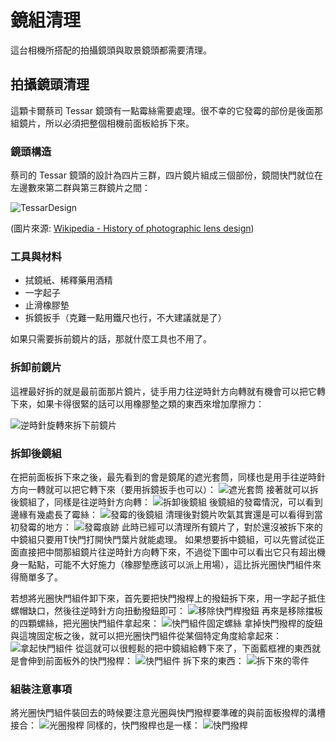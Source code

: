# 鏡組清理
這台相機所搭配的拍攝鏡頭與取景鏡頭都需要清理。

## 拍攝鏡頭清理
這顆卡爾蔡司 Tessar 鏡頭有一點霉絲需要處理。很不幸的它發霉的部份是後面那組鏡片，所以必須把整個相機前面板給拆下來。

### 鏡頭構造
蔡司的 Tessar 鏡頭的設計為四片三群，四片鏡片組成三個部份，鏡間快門就位在左邊數來第二群與第三群鏡片之間：

![TessarDesign](https://upload.wikimedia.org/wikipedia/commons/thumb/0/01/ZeissTessar-text.svg/220px-ZeissTessar-text.svg.png)

(圖片來源: [Wikipedia - History of photographic lens design](https://en.wikipedia.org/wiki/History_of_photographic_lens_design))

### 工具與材料

* 拭鏡紙、稀釋藥用酒精
* 一字起子
* 止滑橡膠墊
* 拆鏡扳手（克難一點用鐵尺也行，不大建議就是了）

如果只需要拆前鏡片的話，那就什麼工具也不用了。

### 拆卸前鏡片
這裡最好拆的就是最前面那片鏡片，徒手用力往逆時針方向轉就有機會可以把它轉下來，如果卡得很緊的話可以用橡膠墊之類的東西來增加摩擦力：

![逆時針旋轉來拆下前鏡片](../images/P1160551.JPG)
### 拆卸後鏡組
在把前面板拆下來之後，最先看到的會是鏡尾的遮光套筒，同樣也是用手往逆時針方向一轉就可以把它轉下來（要用拆鏡扳手也可以）：
![遮光套筒](../images/P1100522.JPG)
接著就可以拆後鏡組了，同樣是往逆時針方向轉：
![拆卸後鏡組](../images/P1100521.JPG)
後鏡組的發霉情況，可以看到邊緣有幾處長了霉絲：
![發霉的後鏡組](../images/P1090481.JPG)
清理後對鏡片吹氣其實還是可以看得到當初發霉的地方：
![發霉痕跡](../images/P1100518.JPG)
此時已經可以清理所有鏡片了，對於還沒被拆下來的中鏡組只要用T快門打開快門葉片就能處理。
如果想要拆中鏡組，可以先嘗試從正面直接把中間那組鏡片往逆時針方向轉下來，不過從下圖中可以看出它只有超出機身一點點，可能不大好施力（橡膠墊應該可以派上用場），這比拆光圈快門組件來得簡單多了。

若想將光圈快門組件卸下來，首先要把快門撥桿上的撥鈕拆下來，用一字起子抵住螺帽缺口，然後往逆時針方向扭動撥鈕即可：
![移除快門桿撥鈕](../images/P1100508.JPG)
再來是移除擋板的四顆螺絲，把光圈快門組件拿起來：
![快門組件固定螺絲](../images/P1100517.JPG)
拿掉快門撥桿的旋鈕與這塊固定板之後，就可以把光圈快門組件從某個特定角度給拿起來：
![拿起快門組件](../images/P1100494.JPG)
從這就可以很輕鬆的把中鏡組給轉下來了，下面藍框裡的東西就是會伸到前面板外的快門撥桿：
![快門組件](../images/P1100516.JPG)
拆下來的東西：
![拆下來的零件](../images/P1150544.JPG)

### 組裝注意事項
將光圈快門組件裝回去的時候要注意光圈與快門撥桿要準確的與前面板撥桿的溝槽接合：
![光圈撥桿](../images/ApertureCoupler.JPG)
同樣的，快門撥桿也是一樣：
![快門撥桿](../images/ShutterCoupler.JPG)
